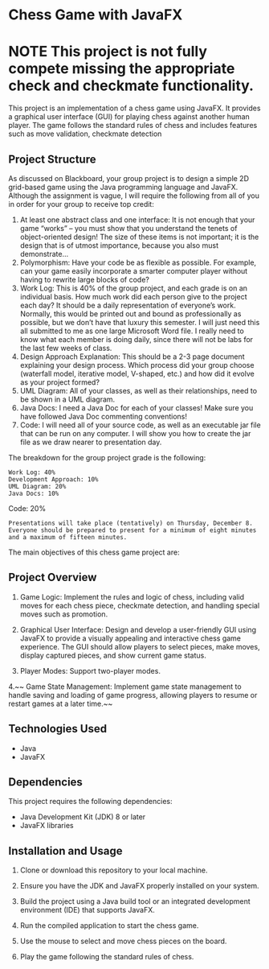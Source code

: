 # Chess Game with JavaFX

# NOTE This project is not fully compete missing the appropriate check and checkmate functionality. 

This project is an implementation of a chess game using JavaFX. It provides a graphical user interface (GUI) for playing chess against another human player. The game follows the standard rules of chess and includes features such as move validation, checkmate detection

## Project Structure

As discussed on Blackboard, your group project is to design a simple 2D grid-based game using the Java programming language and JavaFX.  Although the assignment is vague, I will require the following from all of you in order for your group to receive top credit:

1)	At least one abstract class and one interface: It is not enough that your game “works” – you must show that you understand the tenets of object-oriented design!  The size of these items is not important; it is the design that is of utmost importance, because you also must demonstrate…
2)	Polymorphism: Have your code be as flexible as possible.  For example, can your game easily incorporate a smarter computer player without having to rewrite large blocks of code?
3)	Work Log: This is 40% of the group project, and each grade is on an individual basis.  How much work did each person give to the project each day?  It should be a daily representation of everyone’s work.  Normally, this would be printed out and bound as professionally as possible, but we don’t have that luxury this semester.  I will just need this all submitted to me as one large Microsoft Word file.  I really need to know what each member is doing daily, since there will not be labs for the last few weeks of class.
4)	Design Approach Explanation: This should be a 2-3 page document explaining your design process.  Which process did your group choose (waterfall model, iterative model, V-shaped, etc.) and how did it evolve as your project formed?
5)	UML Diagram: All of your classes, as well as their relationships, need to be shown in a UML diagram.
6)	Java Docs: I need a Java Doc for each of your classes!  Make sure you have followed Java Doc commenting conventions!
7)	Code: I will need all of your source code, as well as an executable jar file that can be run on any computer.  I will show you how to create the jar file as we draw nearer to presentation day.

The breakdown for the group project grade is the following:
	
	Work Log: 40%
	Development Approach: 10%
	UML Diagram: 20%
	Java Docs: 10%
Code:  20%

	Presentations will take place (tentatively) on Thursday, December 8. Everyone should be prepared to present for a minimum of eight minutes and a maximum of fifteen minutes.
The main objectives of this chess game project are:

## Project Overview

1. Game Logic: Implement the rules and logic of chess, including valid moves for each chess piece, checkmate detection, and handling special moves such as promotion.

2. Graphical User Interface: Design and develop a user-friendly GUI using JavaFX to provide a visually appealing and interactive chess game experience. The GUI should allow players to select pieces, make moves, display captured pieces, and show current game status.

3. Player Modes: Support two-player modes.

4.~~ Game State Management: Implement game state management to handle saving and loading of game progress, allowing players to resume or restart games at a later time.~~

## Technologies Used

- Java
- JavaFX

## Dependencies

This project requires the following dependencies:

- Java Development Kit (JDK) 8 or later
- JavaFX libraries

## Installation and Usage

1. Clone or download this repository to your local machine.

2. Ensure you have the JDK and JavaFX properly installed on your system.

3. Build the project using a Java build tool or an integrated development environment (IDE) that supports JavaFX.

4. Run the compiled application to start the chess game.

5. Use the mouse to select and move chess pieces on the board.

6. Play the game following the standard rules of chess.



